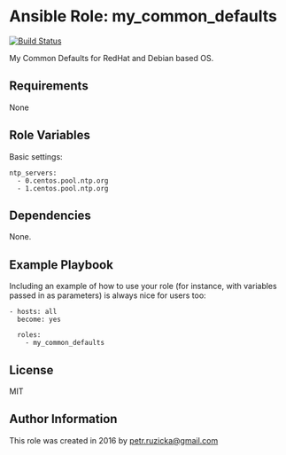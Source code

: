 # Ansible Role: my_common_defaults

[![Build Status](https://travis-ci.com/ruzickap/ansible-role-my_common_defaults.svg?branch=master)](https://travis-ci.com/ruzickap/ansible-role-my_common_defaults)

My Common Defaults for RedHat and Debian based OS.

## Requirements

None

## Role Variables

Basic settings:

    ntp_servers:
      - 0.centos.pool.ntp.org
      - 1.centos.pool.ntp.org

## Dependencies

None.

## Example Playbook

Including an example of how to use your role (for instance, with variables
passed in as parameters) is always nice for users too:

    - hosts: all
      become: yes

      roles:
        - my_common_defaults

## License

MIT

## Author Information

This role was created in 2016 by [petr.ruzicka@gmail.com](mailto:petr.ruzicka@gmail.com)

